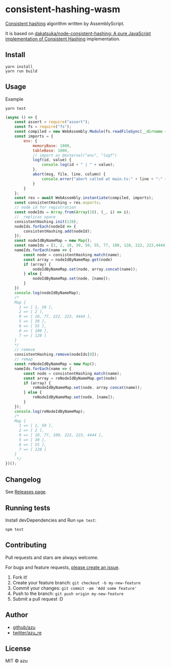 # consistent-hashing-wasm

[Consistent hashing](https://en.wikipedia.org/wiki/Consistent_hashing) algorithm written by AssemblyScript.

It is based on [dakatsuka/node-consistent-hashing: A pure JavaScript implementation of Consistent Hashing](https://github.com/dakatsuka/node-consistent-hashing) implementation.

## Install

    yarn install
    yarn run build

## Usage

Example

    yarn test

```js
(async () => {
    const assert = require("assert");
    const fs = require("fs");
    const compiled = new WebAssembly.Module(fs.readFileSync(__dirname + "/../build/untouched.wasm"));
    const imports = {
        env: {
            memoryBase: 1000,
            tableBase: 1000,
            // import as @external("env", "logf")
            logf(id, value) {
                console.log(id + " | " + value);
            },
            abort(msg, file, line, column) {
                console.error("abort called at main.ts:" + line + ":" + column);
            }
        }
    };
    const res = await WebAssembly.instantiate(compiled, imports);
    const consistentHashing = res.exports;
    // node id for registration
    const nodeIds = Array.from(Array(10), (_, i) => i);
    // _replicas space
    consistentHashing.init(128);
    nodeIds.forEach(nodeId => {
        consistentHashing.add(nodeId);
    });
    const nodeIdByNameMap = new Map();
    const nameIds = [1, 2, 10, 30, 50, 55, 77, 100, 128, 222, 223,4444]
    nameIds.forEach(name => {
        const node = consistentHashing.match(name);
        const array = nodeIdByNameMap.get(node)
        if (array) {
            nodeIdByNameMap.set(node, array.concat(name));
        } else {
            nodeIdByNameMap.set(node, [name]);
        }
    })
    console.log(nodeIdByNameMap);
    /*
    Map {
      1 => [ 1, 50 ],
      2 => [ 2 ],
      9 => [ 10, 77, 222, 223, 4444 ],
      5 => [ 30 ],
      6 => [ 55 ],
      0 => [ 100 ],
      7 => [ 128 ]
    }
    */
    // remove
    consistentHashing.remove(nodeIds[0]);
    // remap
    const reNodeIdByNameMap = new Map();
    nameIds.forEach(name => {
        const node = consistentHashing.match(name);
        const array = reNodeIdByNameMap.get(node)
        if (array) {
            reNodeIdByNameMap.set(node, array.concat(name));
        } else {
            reNodeIdByNameMap.set(node, [name]);
        }
    });
    console.log(reNodeIdByNameMap);
    /*
    Map {
      1 => [ 1, 50 ],
      2 => [ 2 ],
      9 => [ 10, 77, 100, 222, 223, 4444 ],
      5 => [ 30 ],
      6 => [ 55 ],
      7 => [ 128 ]
    }
     */
})();
```

## Changelog

See [Releases page](https://github.com/azu/consistent-hashing-wasm/releases).

## Running tests

Install devDependencies and Run `npm test`:

    npm test

## Contributing

Pull requests and stars are always welcome.

For bugs and feature requests, [please create an issue](https://github.com/azu/consistent-hashing-wasm/issues).

1. Fork it!
2. Create your feature branch: `git checkout -b my-new-feature`
3. Commit your changes: `git commit -am 'Add some feature'`
4. Push to the branch: `git push origin my-new-feature`
5. Submit a pull request :D

## Author

- [github/azu](https://github.com/azu)
- [twitter/azu_re](https://twitter.com/azu_re)

## License

MIT © azu
